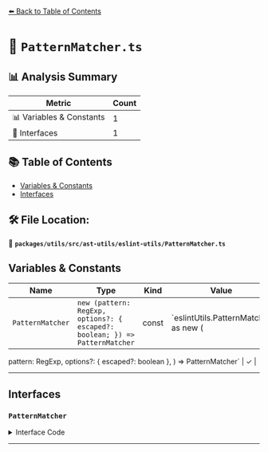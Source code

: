 [⬅️ Back to Table of Contents](../../../../../index.md)

# 📄 `PatternMatcher.ts`

## 📊 Analysis Summary

| Metric | Count |
|--------|-------|
| 📊 Variables & Constants | 1 |
| 📐 Interfaces | 1 |

## 📚 Table of Contents

- [Variables & Constants](#variables-constants)
- [Interfaces](#interfaces)

## 🛠️ File Location:
📂 **`packages/utils/src/ast-utils/eslint-utils/PatternMatcher.ts`**

## Variables & Constants

| Name | Type | Kind | Value | Exported |
|------|------|------|-------|----------|
| `PatternMatcher` | `new (pattern: RegExp, options?: { escaped?: boolean; }) => PatternMatcher` | const | `eslintUtils.PatternMatcher as new (
  pattern: RegExp,
  options?: { escaped?: boolean },
) => PatternMatcher` | ✓ |


---

## Interfaces

### `PatternMatcher`

<details><summary>Interface Code</summary>

```ts
interface PatternMatcher {
  /**
   * Replace all matched parts by a given replacer.
   *
   * @see {@link https://eslint-community.github.io/eslint-utils/api/ast-utils.html#matcher-symbol-replace}
   * @example
   * const { PatternMatcher } = require("eslint-utils")
   * const matcher = new PatternMatcher(/\\p{Script=Greek}/g)
   *
   * module.exports = {
   *     meta: {},
   *     create(context) {
   *         return {
   *             "Literal[regex]"(node) {
   *                 const replacedPattern = node.regex.pattern.replace(
   *                     matcher,
   *                     "[\\u0370-\\u0373\\u0375-\\u0377\\u037A-\\u037D\\u037F\\u0384\\u0386\\u0388-\\u038A\\u038C\\u038E-\\u03A1\\u03A3-\\u03E1\\u03F0-\\u03FF\\u1D26-\\u1D2A\\u1D5D-\\u1D61\\u1D66-\\u1D6A\\u1DBF\\u1F00-\\u1F15\\u1F18-\\u1F1D\\u1F20-\\u1F45\\u1F48-\\u1F4D\\u1F50-\\u1F57\\u1F59\\u1F5B\\u1F5D\\u1F5F-\\u1F7D\\u1F80-\\u1FB4\\u1FB6-\\u1FC4\\u1FC6-\\u1FD3\\u1FD6-\\u1FDB\\u1FDD-\\u1FEF\\u1FF2-\\u1FF4\\u1FF6-\\u1FFE\\u2126\\uAB65]|\\uD800[\\uDD40-\\uDD8E\\uDDA0]|\\uD834[\\uDE00-\\uDE45]"
   *                 )
   *             },
   *         }
   *     },
   * }
   */
  [Symbol.replace](
    str: string,
    replacer: string | ((...strs: string[]) => string),
  ): string;

  /**
   * Iterate all matched parts in a given string.
   *
   * @see {@link https://eslint-community.github.io/eslint-utils/api/ast-utils.html#matcher-execall}
   */
  execAll(str: string): IterableIterator<RegExpExecArray>;

  /**
   * Check whether this pattern matches a given string or not.
   *
   * @see {@link https://eslint-community.github.io/eslint-utils/api/ast-utils.html#matcher-test}
   */
  test(str: string): boolean;
}
```
</details>


---